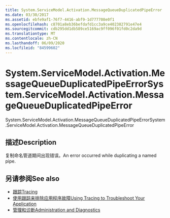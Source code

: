 ```yaml
---
title: System.ServiceModel.Activation.MessageQueueDuplicatedPipeError
ms.date: 03/30/2017
ms.assetid: ebfe9af1-76f7-4416-abf9-1d777708e0f1
ms.openlocfilehash: c8701a8eb36befdafd1cc3a9ce402382791e47e4
ms.sourcegitcommit: cdb295dd1db589ce5169ac9ff096f01fd0c2da9d
ms.translationtype: MT
ms.contentlocale: zh-CN
ms.lasthandoff: 06/09/2020
ms.locfileid: "84599602"
---
```

# <a name="systemservicemodelactivationmessagequeueduplicatedpipeerror"></a><span data-ttu-id="2faf7-102">System.ServiceModel.Activation.MessageQueueDuplicatedPipeError</span><span class="sxs-lookup"><span data-stu-id="2faf7-102">System.ServiceModel.Activation.MessageQueueDuplicatedPipeError</span></span>
<span data-ttu-id="2faf7-103">System.ServiceModel.Activation.MessageQueueDuplicatedPipeError</span><span class="sxs-lookup"><span data-stu-id="2faf7-103">System.ServiceModel.Activation.MessageQueueDuplicatedPipeError</span></span>  
  
## <a name="description"></a><span data-ttu-id="2faf7-104">描述</span><span class="sxs-lookup"><span data-stu-id="2faf7-104">Description</span></span>  
 <span data-ttu-id="2faf7-105">复制命名管道期间出现错误。</span><span class="sxs-lookup"><span data-stu-id="2faf7-105">An error occurred while duplicating a named pipe.</span></span>  
  
## <a name="see-also"></a><span data-ttu-id="2faf7-106">另请参阅</span><span class="sxs-lookup"><span data-stu-id="2faf7-106">See also</span></span>

- [<span data-ttu-id="2faf7-107">跟踪</span><span class="sxs-lookup"><span data-stu-id="2faf7-107">Tracing</span></span>](index.md)
- [<span data-ttu-id="2faf7-108">使用跟踪来排除应用程序故障</span><span class="sxs-lookup"><span data-stu-id="2faf7-108">Using Tracing to Troubleshoot Your Application</span></span>](using-tracing-to-troubleshoot-your-application.md)
- [<span data-ttu-id="2faf7-109">管理和诊断</span><span class="sxs-lookup"><span data-stu-id="2faf7-109">Administration and Diagnostics</span></span>](../index.md)
